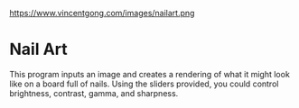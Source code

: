 https://www.vincentgong.com/images/nailart.png

# Nail Art #
This program inputs an image and creates a rendering of what it might look like on a board full of nails. Using the sliders provided, you could control brightness, contrast, gamma, and sharpness.
